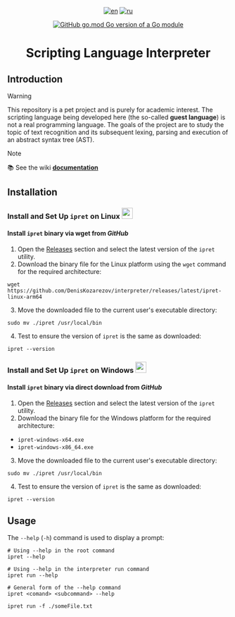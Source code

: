 <div align="center">

  [![en](https://img.shields.io/badge/lang-en-green.svg)](https://github.com/DenisKozarezov/interpreter/blob/master/README.md)
  [![ru](https://img.shields.io/badge/lang-ru-red.svg)](https://github.com/DenisKozarezov/interpreter/blob/master/README-ru.md)

  [![GitHub go.mod Go version of a Go module](https://img.shields.io/github/go-mod/go-version/DenisKozarezov/interpreter.svg)](https://github.com/DenisKozarezov)

  <h1>Scripting Language Interpreter</h1>

</div>

## Introduction

> [!WARNING]
> This repository is a pet project and is purely for academic interest. The scripting language being developed
> here (the so-called **guest language**) is not a real programming language. The goals of the project are
> to study the topic of text recognition and its subsequent lexing, parsing and execution of an abstract
> syntax tree (AST).

> [!NOTE]
> 📚 See the wiki **[documentation]()**

## Installation

### Install and Set Up `ipret` on Linux <img src="https://logo.svgcdn.com/d/linux-original.png" width=25 height=25>

#### Install `ipret` binary via wget from *GitHub*

1. Open the [Releases](https://github.com/DenisKozarezov/interpreter/releases) section and select the latest version of the `ipret` utility.
2. Download the binary file for the Linux platform using the `wget` command for the required architecture:
```shell
wget https://github.com/DenisKozarezov/interpreter/releases/latest/ipret-linux-arm64
```
3. Move the downloaded file to the current user's executable directory:
```shell
sudo mv ./ipret /usr/local/bin
```
4. Test to ensure the version of `ipret` is the same as downloaded:
```shell
ipret --version
```

### Install and Set Up `ipret` on Windows <img src="https://logo.svgcdn.com/l/microsoft-windows-icon.png" width=25 height=25>

#### Install `ipret` binary via direct download from *GitHub*

1. Open the [Releases](https://github.com/DenisKozarezov/interpreter/releases) section and select the latest version of the `ipret` utility.
2. Download the binary file for the Windows platform for the required architecture:
- `ipret-windows-x64.exe`
- `ipret-windows-x86_64.exe`

3. Move the downloaded file to the current user's executable directory:
```shell
sudo mv ./ipret /usr/local/bin
```
4. Test to ensure the version of `ipret` is the same as downloaded:
```shell
ipret --version
```

## Usage

The `--help` (`-h`) command is used to display a prompt:
```shell
# Using --help in the root command
ipret --help

# Using --help in the interpreter run command
ipret run --help

# General form of the --help command
ipret <comand> <subcommand> --help
```

```shell
ipret run -f ./someFile.txt
```